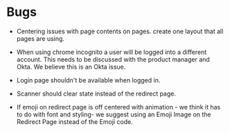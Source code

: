 # Bugs

-   Centering issues with page contents on pages. create one layout that all pages are using.

*   When using chrome incognito a user will be logged into a different account. This needs to be discussed with the product manager and Okta. We believe this is an Okta issue.

*   Login page shouldn't be available when logged in.

*   Scanner should clear state instead of the redirect page.

*   If emoji on redirect page is off centered with animation - we think it has to do with font and styling- we suggest using an Emoji Image on the Redirect Page instead of the Emoji code. 
